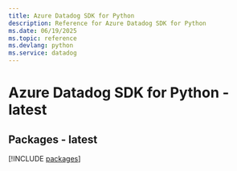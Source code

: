 ```yaml
---
title: Azure Datadog SDK for Python
description: Reference for Azure Datadog SDK for Python
ms.date: 06/19/2025
ms.topic: reference
ms.devlang: python
ms.service: datadog
---
```

# Azure Datadog SDK for Python - latest
## Packages - latest
[!INCLUDE [packages](datadog-index.md)]
